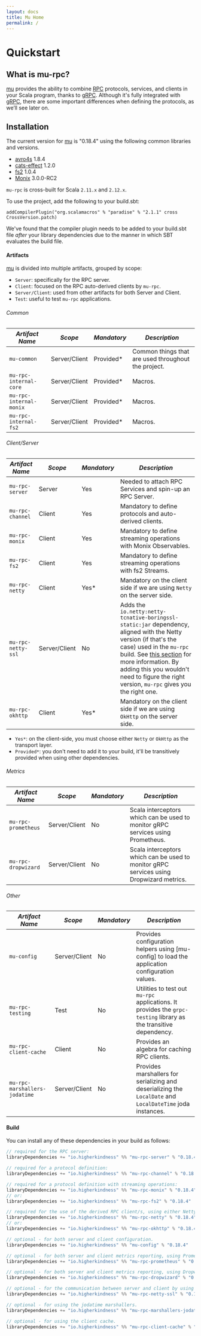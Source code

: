```yaml
---
layout: docs
title: Mu Home
permalink: /
---
```


# Quickstart

## What is mu-rpc?

[mu] provides the ability to combine [RPC] protocols, services, and clients in your Scala program, thanks to [gRPC]. 
Although it's fully integrated with [gRPC], there are some important differences when defining the protocols, as we’ll see later on.

## Installation

[comment]: # (Start Replace)

The current version for [mu] is "0.18.4" using the following common libraries and versions.

[comment]: # (End Replace)

 * [avro4s] 1.8.4
 * [cats-effect] 1.2.0
 * [fs2] 1.0.4
 * [Monix] 3.0.0-RC2

`mu-rpc` is cross-built for Scala `2.11.x` and `2.12.x`.

To use the project, add the following to your build.sbt:

```addCompilerPlugin("org.scalamacros" % "paradise" % "2.1.1" cross CrossVersion.patch)```

We've found that the compiler plugin needs to be added to your build.sbt file *after* your library dependencies due to the manner in which SBT evaluates the build file. 

#### Artifacts
[mu] is divided into multiple artifacts, grouped by scope:

* `Server`: specifically for the RPC server.
* `Client`: focused on the RPC auto-derived clients by `mu-rpc`.
* `Server/Client`: used from other artifacts for both Server and Client.
* `Test`: useful to test `mu-rpc` applications.

###### Common
*Artifact Name* | *Scope* | *Mandatory* | *Description*
--- | --- | --- | ---
`mu-common` | Server/Client | Provided* | Common things that are used throughout the project.
`mu-rpc-internal-core` | Server/Client | Provided* | Macros.
`mu-rpc-internal-monix` | Server/Client | Provided* | Macros.
`mu-rpc-internal-fs2` | Server/Client | Provided* | Macros.

###### Client/Server
*Artifact Name* | *Scope* | *Mandatory* | *Description*
--- | --- | --- | ---
`mu-rpc-server` | Server | Yes | Needed to attach RPC Services and spin-up an RPC Server.
`mu-rpc-channel` | Client | Yes | Mandatory to define protocols and auto-derived clients.
`mu-rpc-monix` | Client | Yes | Mandatory to define streaming operations with Monix Observables.
`mu-rpc-fs2` | Client | Yes | Mandatory to define streaming operations with fs2 Streams.
`mu-rpc-netty` | Client | Yes* | Mandatory on the client side if we are using `Netty` on the server side.
`mu-rpc-netty-ssl` | Server/Client | No | Adds the `io.netty:netty-tcnative-boringssl-static:jar` dependency, aligned with the Netty version (if that's the case) used in the `mu-rpc` build. See [this section](https://github.com/grpc/grpc-java/blob/master/SECURITY.md#netty) for more information. By adding this you wouldn't need to figure the right version, `mu-rpc` gives you the right one.
`mu-rpc-okhttp` | Client | Yes* | Mandatory on the client side if we are using `OkHttp` on the server side.


* `Yes*`: on the client-side, you must choose either `Netty` or `OkHttp` as the transport layer.
* `Provided*`: you don't need to add it to your build, it'll be transitively provided when using other dependencies.


###### Metrics
*Artifact Name* | *Scope* | *Mandatory* | *Description*
--- | --- | --- | ---
`mu-rpc-prometheus` | Server/Client | No | Scala interceptors which can be used to monitor gRPC services using Prometheus.
`mu-rpc-dropwizard` | Server/Client | No | Scala interceptors which can be used to monitor gRPC services using Dropwizard metrics.

###### Other
*Artifact Name* | *Scope* | *Mandatory* | *Description*
--- | --- | --- | ---
`mu-config` | Server/Client | No | Provides configuration helpers using [mu-config] to load the application configuration values.
`mu-rpc-testing` | Test | No | Utilities to test out `mu-rpc` applications. It provides the `grpc-testing` library as the transitive dependency.
`mu-rpc-client-cache` | Client | No | Provides an algebra for caching RPC clients.
`mu-rpc-marshallers-jodatime` | Server/Client | No | Provides marshallers for serializing and deserializing the `LocalDate` and `LocalDateTime` joda instances.


#### Build
You can install any of these dependencies in your build as follows:

[comment]: # (Start Replace)

```scala
// required for the RPC server:
libraryDependencies += "io.higherkindness" %% "mu-rpc-server" % "0.18.4"

// required for a protocol definition:
libraryDependencies += "io.higherkindness" %% "mu-rpc-channel" % "0.18.4"

// required for a protocol definition with streaming operations:
libraryDependencies += "io.higherkindness" %% "mu-rpc-monix" % "0.18.4"
// or:
libraryDependencies += "io.higherkindness" %% "mu-rpc-fs2" % "0.18.4"

// required for the use of the derived RPC client/s, using either Netty or OkHttp as transport layer:
libraryDependencies += "io.higherkindness" %% "mu-rpc-netty" % "0.18.4"
// or:
libraryDependencies += "io.higherkindness" %% "mu-rpc-okhttp" % "0.18.4"

// optional - for both server and client configuration.
libraryDependencies += "io.higherkindness" %% "mu-config" % "0.18.4"

// optional - for both server and client metrics reporting, using Prometheus.
libraryDependencies += "io.higherkindness" %% "mu-rpc-prometheus" % "0.18.4"

// optional - for both server and client metrics reporting, using Dropwizard.
libraryDependencies += "io.higherkindness" %% "mu-rpc-dropwizard" % "0.18.4"

// optional - for the communication between server and client by using SSL/TLS.
libraryDependencies += "io.higherkindness" %% "mu-rpc-netty-ssl" % "0.18.4"

// optional - for using the jodatime marshallers.
libraryDependencies += "io.higherkindness" %% "mu-rpc-marshallers-jodatime" % "0.18.4"

// optional - for using the client cache.
libraryDependencies += "io.higherkindness" %% "mu-rpc-client-cache" % "0.18.4"
```

[comment]: # (End Replace)

[RPC]: https://en.wikipedia.org/wiki/Remote_procedure_call
[HTTP/2]: https://http2.github.io/
[gRPC]: https://grpc.io/
[mu]: https://github.com/higherkindness/mu
[Java gRPC]: https://github.com/grpc/grpc-java
[JSON]: https://en.wikipedia.org/wiki/JSON
[gRPC guide]: https://grpc.io/docs/guides/
[PBDirect]: https://github.com/47deg/pbdirect
[scalamacros]: https://github.com/scalamacros/paradise
[Monix]: https://monix.io/
[cats-effect]: https://github.com/typelevel/cats-effect
[Metrifier]: https://github.com/47deg/metrifier
[fs2]: https://github.com/functional-streams-for-scala/fs2
[avro4s]: https://github.com/sksamuel/avro4s
